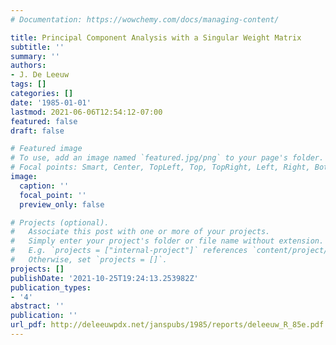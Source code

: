 ```yaml
---
# Documentation: https://wowchemy.com/docs/managing-content/

title: Principal Component Analysis with a Singular Weight Matrix
subtitle: ''
summary: ''
authors:
- J. De Leeuw
tags: []
categories: []
date: '1985-01-01'
lastmod: 2021-06-06T12:54:12-07:00
featured: false
draft: false

# Featured image
# To use, add an image named `featured.jpg/png` to your page's folder.
# Focal points: Smart, Center, TopLeft, Top, TopRight, Left, Right, BottomLeft, Bottom, BottomRight.
image:
  caption: ''
  focal_point: ''
  preview_only: false

# Projects (optional).
#   Associate this post with one or more of your projects.
#   Simply enter your project's folder or file name without extension.
#   E.g. `projects = ["internal-project"]` references `content/project/deep-learning/index.md`.
#   Otherwise, set `projects = []`.
projects: []
publishDate: '2021-10-25T19:24:13.253982Z'
publication_types:
- '4'
abstract: ''
publication: ''
url_pdf: http://deleeuwpdx.net/janspubs/1985/reports/deleeuw_R_85e.pdf
---
```

